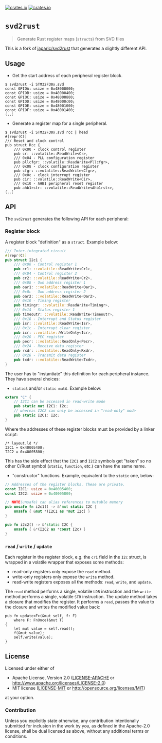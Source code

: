 [![crates.io](https://img.shields.io/crates/d/svd2rust.svg)](https://crates.io/crates/svd2rust)
[![crates.io](https://img.shields.io/crates/v/svd2rust.svg)](https://crates.io/crates/svd2rust)

# `svd2rust`

> Generate Rust register maps (`struct`s) from SVD files

This is a fork of [japaric/svd2rust](https://github.com/japaric/svd2rust) that generates a slightly different API.

## Usage

- Get the start address of each peripheral register block.

```
$ svd2rust -i STM32F30x.svd
const GPIOA: usize = 0x48000000;
const GPIOB: usize = 0x48000400;
const GPIOC: usize = 0x48000800;
const GPIOD: usize = 0x48000c00;
const GPIOE: usize = 0x48001000;
const GPIOF: usize = 0x48001400;
(..)
```

- Generate a register map for a single peripheral.

```
$ svd2rust -i STM32F30x.svd rcc | head
#[repr(C)]
/// Reset and clock control
pub struct Rcc {
    /// 0x00 - clock control register
    pub cr: ::volatile::ReadWrite<Cr>,
    /// 0x04 - PLL configuration register
    pub pllcfgr: ::volatile::ReadWrite<Pllcfgr>,
    /// 0x08 - clock configuration register
    pub cfgr: ::volatile::ReadWrite<Cfgr>,
    /// 0x0c - clock interrupt register
    pub cir: ::volatile::ReadWrite<Cir>,
    /// 0x10 - AHB1 peripheral reset register
    pub ahb1rstr: ::volatile::ReadWrite<Ahb1rstr>,
(..)
```

## API

The `svd2rust` generates the following API for each peripheral:

### Register block

A register block "definition" as a `struct`. Example below:

``` rust
/// Inter-integrated circuit
#[repr(C)]
pub struct I2c1 {
    /// 0x00 - Control register 1
    pub cr1: ::volatile::ReadWrite<Cr1>,
    /// 0x04 - Control register 2
    pub cr2: ::volatile::ReadWrite<Cr2>,
    /// 0x08 - Own address register 1
    pub oar1: ::volatile::ReadWrite<Oar1>,
    /// 0x0c - Own address register 2
    pub oar2: ::volatile::ReadWrite<Oar2>,
    /// 0x10 - Timing register
    pub timingr: ::volatile::ReadWrite<Timingr>,
    /// 0x14 - Status register 1
    pub timeoutr: ::volatile::ReadWrite<Timeoutr>,
    /// 0x18 - Interrupt and Status register
    pub isr: ::volatile::ReadWrite<Isr>,
    /// 0x1c - Interrupt clear register
    pub icr: ::volatile::WriteOnly<Icr>,
    /// 0x20 - PEC register
    pub pecr: ::volatile::ReadOnly<Pecr>,
    /// 0x24 - Receive data register
    pub rxdr: ::volatile::ReadOnly<Rxdr>,
    /// 0x28 - Transmit data register
    pub txdr: ::volatile::ReadWrite<Txdr>,
}
```

The user has to "instantiate" this definition for each peripheral instance. They have several
choices:

- `static`s and/or `static mut`s. Example below:

``` rust
extern "C" {
    // I2C1 can be accessed in read-write mode
    pub static mut I2C1: I2c;
    // whereas I2C2 can only be accessed in "read-only" mode
    pub static I2C1: I2c;
}
```

Where the addresses of these register blocks must be provided by a linker script:

``` ld
/* layout.ld */
I2C1 = 0x40005400;
I2C2 = 0x40005800;
```

This has the side effect that the `I2C1` and `I2C2` symbols get "taken" so no other C/Rust symbol
(`static`, `function`, etc.) can have the same name.

- "constructor" functions. Example, equivalent to the `static` one, below:

``` rust
// Addresses of the register blocks. These are private.
const I2C1: usize = 0x40005400;
const I2C2: usize = 0x40005800;

// NOTE(unsafe) can alias references to mutable memory
pub unsafe fn i2c1() -> &'mut static I2C {
    unsafe { &mut *(I2C1 as *mut I2c) }
}

pub fn i2c2() -> &'static I2C {
    unsafe { &*(I2C2 as *const I2c) }
}
```

### `read` / `write` / `update`

Each register in the register block, e.g. the `cr1` field in the `I2c` struct, is wrapped in a volatile wrapper that exposes some methods:

- read-only registers only expose the `read` method.
- write-only registers only expose the `write` method.
- read-write registers exposes all the methods: `read`, `write`, and `update`.

The `read` method performs a single, volatile `LDR` instruction and the `write` method performs a single, volatile `STR` instruction. The update method takes a closure that modifies the register. It performs a `read`, passes the value to the closure and writes the modified value back:

```
pub fn update<F>(&mut self, f: F)
    where F: FnOnce(&mut T)
{
    let mut value = self.read();
    f(&mut value);
    self.write(value);
}
```

## License

Licensed under either of

- Apache License, Version 2.0 ([LICENSE-APACHE](LICENSE-APACHE) or
  http://www.apache.org/licenses/LICENSE-2.0)
- MIT license ([LICENSE-MIT](LICENSE-MIT) or http://opensource.org/licenses/MIT)

at your option.

### Contribution

Unless you explicitly state otherwise, any contribution intentionally submitted for inclusion in the
work by you, as defined in the Apache-2.0 license, shall be dual licensed as above, without any
additional terms or conditions.
